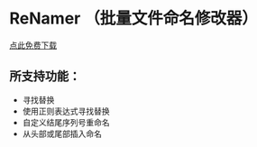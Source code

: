 # ReNamer （批量文件命名修改器）

[点此免费下载](https://github.com/PMZeroSkyline/WPF_ReNamer/raw/master/ReNamer/ReNamer/bin/Release/ReNamer.exe)

## 所支持功能：
  - 寻找替换
  - 使用正则表达式寻找替换
  - 自定义结尾序列号重命名
  - 从头部或尾部插入命名
